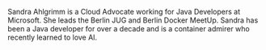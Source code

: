 Sandra Ahlgrimm is a Cloud Advocate working for Java Developers at Microsoft. She leads the Berlin JUG and Berlin Docker MeetUp. Sandra has been a Java developer for over a decade and is a container admirer who recently learned to love AI.
